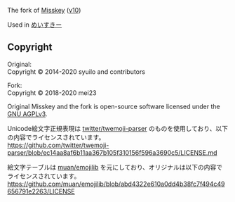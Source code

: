 The fork of [Misskey](https://github.com/syuilo/misskey) ([v10](https://github.com/syuilo/misskey/tree/v10))

Used in [めいすきー](https://misskey.m544.net)

## Copyright

Original:  
Copyright © 2014-2020 syuilo and contributors  

Fork:  
Copyright © 2018-2020 mei23

Original Misskey and the fork is open-source software licensed under the [GNU AGPLv3](LICENCE).

Unicode絵文字正規表現は [twitter/twemoji-parser](https://github.com/twitter/twemoji-parser/) のものを使用しており、以下の内容でライセンスされています。  
https://github.com/twitter/twemoji-parser/blob/ec14aa8af6b11aa367b105f310156f596a3690c5/LICENSE.md

絵文字テーブルは [muan/emojilib](https://github.com/muan/emojilib) を元にしており、オリジナルは以下の内容でライセンスされています。
https://github.com/muan/emojilib/blob/abd4322e610a0dd4b38fc7f494c49656791e2263/LICENSE

